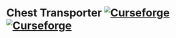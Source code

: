 Chest Transporter [![Curseforge](http://cf.way2muchnoise.eu/full_chest-transporter_downloads.svg)](https://minecraft.curseforge.com/projects/more-furnaces) [![Curseforge](http://cf.way2muchnoise.eu/versions/For%20MC_chest-transporter_all.svg)](https://minecraft.curseforge.com/projects/more-furnaces)
================
